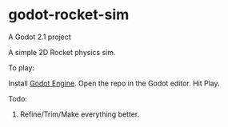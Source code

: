 # godot-rocket-sim
A Godot 2.1 project

A simple 2D Rocket physics sim.

To play:

Install [Godot Engine](https://godotengine.org/).
 Open the repo in the Godot editor.
  Hit Play.

Todo:
  1. Refine/Trim/Make everything better.
